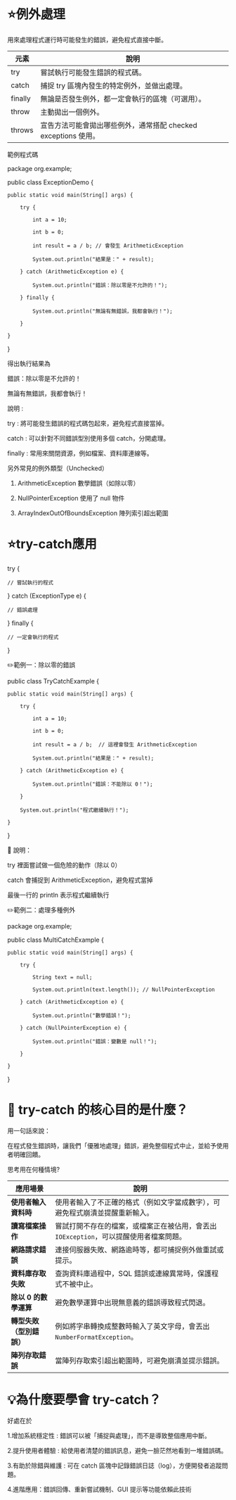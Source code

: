 # ⭐例外處理

用來處理程式運行時可能發生的錯誤，避免程式直接中斷。

| 元素             | 說明                                                                 |
|------------------|----------------------------------------------------------------------|
| try              | 嘗試執行可能發生錯誤的程式碼。                                       |
| catch            | 捕捉 try 區塊內發生的特定例外，並做出處理。                         |
| finally          | 無論是否發生例外，都一定會執行的區塊（可選用）。                   |
| throw            | 主動拋出一個例外。                                                   |
| throws           | 宣告方法可能會拋出哪些例外，通常搭配 checked exceptions 使用。     |

範例程式碼

package org.example;

public class ExceptionDemo {

    public static void main(String[] args) {
    
        try {
        
            int a = 10;
            
            int b = 0;
            
            int result = a / b; // 會發生 ArithmeticException
            
            System.out.println("結果是：" + result);
            
        } catch (ArithmeticException e) {
        
            System.out.println("錯誤：除以零是不允許的！");
            
        } finally {
        
            System.out.println("無論有無錯誤，我都會執行！");
            
        }
        
    }
    
}

得出執行結果為

錯誤：除以零是不允許的！

無論有無錯誤，我都會執行！

說明 :

try	: 將可能發生錯誤的程式碼包起來，避免程式直接當掉。

catch	: 可以針對不同錯誤型別使用多個 catch，分開處理。

finally	: 常用來關閉資源，例如檔案、資料庫連線等。

另外常見的例外類型（Unchecked）

1. ArithmeticException	數學錯誤（如除以零）

2. NullPointerException	使用了 null 物件

3. ArrayIndexOutOfBoundsException	陣列索引超出範圍

# ⭐try-catch應用

try {

    // 嘗試執行的程式
    
} catch (ExceptionType e) {

    // 錯誤處理
    
} finally {

    // 一定會執行的程式
    
}


✏️範例一：除以零的錯誤

public class TryCatchExample {

    public static void main(String[] args) {
    
        try {
        
            int a = 10;
            
            int b = 0;
            
            int result = a / b;  // 這裡會發生 ArithmeticException
            
            System.out.println("結果是：" + result);
            
        } catch (ArithmeticException e) {
        
            System.out.println("錯誤：不能除以 0！");
            
        }

        System.out.println("程式繼續執行！");
        
    }
    
}

📝 說明：

try 裡面嘗試做一個危險的動作（除以 0）

catch 會捕捉到 ArithmeticException，避免程式當掉

最後一行的 println 表示程式繼續執行

✏️範例二：處理多種例外

package org.example;

public class MultiCatchExample {

    public static void main(String[] args) {
    
        try {
        
            String text = null;
            
            System.out.println(text.length()); // NullPointerException
            
        } catch (ArithmeticException e) {
        
            System.out.println("數學錯誤！");
            
        } catch (NullPointerException e) {
        
            System.out.println("錯誤：變數是 null！");
            
        }
        
    }
    
}

# 🎯 try-catch 的核心目的是什麼？

用一句話來說：

在程式發生錯誤時，讓我們「優雅地處理」錯誤，避免整個程式中止，並給予使用者明確回饋。

思考用在何種情境?

| 應用場景 | 說明 |
|----------|------|
| **使用者輸入資料時** | 使用者輸入了不正確的格式（例如文字當成數字），可避免程式崩潰並提醒重新輸入。 |
| **讀寫檔案操作** | 嘗試打開不存在的檔案，或檔案正在被佔用，會丟出 `IOException`，可以提醒使用者檔案問題。 |
| **網路請求錯誤** | 連接伺服器失敗、網路逾時等，都可捕捉例外做重試或提示。 |
| **資料庫存取失敗** | 查詢資料庫過程中，SQL 錯誤或連線異常時，保護程式不被中止。 |
| **除以 0 的數學運算** | 避免數學運算中出現無意義的錯誤導致程式閃退。 |
| **轉型失敗（型別錯誤）** | 例如將字串轉換成整數時輸入了英文字母，會丟出 `NumberFormatException`。 |
| **陣列存取錯誤** | 當陣列存取索引超出範圍時，可避免崩潰並提示錯誤。 |

# 💡為什麼要學會 try-catch？
好處在於

1.增加系統穩定性 : 錯誤可以被「捕捉與處理」，而不是導致整個應用中斷。

2.提升使用者體驗 : 給使用者清楚的錯誤訊息，避免一臉茫然地看到一堆錯誤碼。

3.有助於除錯與維護 : 可在 catch 區塊中記錄錯誤日誌（log），方便開發者追蹤問題。

4.進階應用：錯誤回傳、重新嘗試機制、GUI 提示等功能依賴此技術


